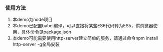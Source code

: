 ### 使用方法

1. 本demo为node项目
2. 本demo已配置babel编译，可以直接将某些ES6代码转为ES5，供浏览器使用，具体命令见package.json
3. 本demo可能需要使用http-server建立简单的服务，请通过命令npm install http-server -g全局安装